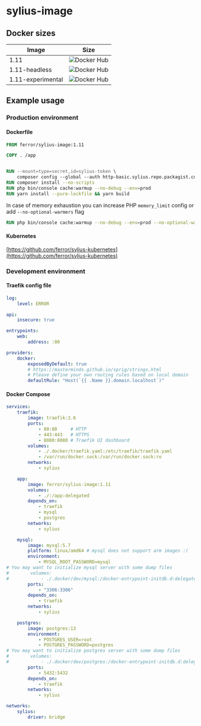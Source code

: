 # sylius-image

## Docker sizes

| Image             | Size                                                                                |
|-------------------|-------------------------------------------------------------------------------------|
| 1.11              | ![Docker Hub](https://badgen.net/docker/size/ferror/sylius-image/1.11)              |
| 1.11-headless     | ![Docker Hub](https://badgen.net/docker/size/ferror/sylius-image/1.11-headless)     |
| 1.11-experimental | ![Docker Hub](https://badgen.net/docker/size/ferror/sylius-image/1.11-experimental) |

## Example usage
### Production environment
#### Dockerfile

```dockerfile
FROM ferror/sylius-image:1.11

COPY . /app


RUN --mount=type=secret,id=sylius-token \ 
    composer config --global --auth http-basic.sylius.repo.packagist.com token $(cat /run/secrets/sylius-token)
RUN composer install --no-scripts
RUN php bin/console cache:warmup --no-debug --env=prod
RUN yarn install --pure-lockfile && yarn build
```

In case of memory exhaustion you can increase PHP `memory_limit` config or add `--no-optional-warmers` flag
```dockerfile
RUN php bin/console cache:warmup --no-debug --env=prod --no-optional-warmers
```

#### Kubernetes
[https://github.com/ferror/sylius-kubernetes](https://github.com/ferror/sylius-kubernetes)

### Development environment
#### Traefik config file

```yaml
log:
    level: ERROR

api:
    insecure: true

entrypoints:
    web:
        address: :80

providers:
    docker:
        exposedByDefault: true
        # https://masterminds.github.io/sprig/strings.html
        # Please define your own routing rules based on local domain
        defaultRule: "Host(`{{ .Name }}.domain.localhost`)"
```

#### Docker Compose
```yaml
services:
    traefik:
        image: traefik:2.6
        ports:
            - 80:80     # HTTP
            - 443:443   # HTTPS
            - 8080:8080 # Traefik UI dashboard
        volumes:
            - ./.docker/traefik.yaml:/etc/traefik/traefik.yaml
            - /var/run/docker.sock:/var/run/docker.sock:ro
        networks:
            - sylius

    app:
        image: ferror/sylius-image:1.11
        volumes:
            - ./:/app:delegated
        depends_on:
            - traefik
            - mysql
            - postgres
        networks:
            - sylius

    mysql:
        image: mysql:5.7
        platform: linux/amd64 # mysql does not support arm images :(
        environment:
            - MYSQL_ROOT_PASSWORD=mysql
# You may want to initialize mysql server with some dump files
#        volumes:
#            - ./.docker/dev/mysql:/docker-entrypoint-initdb.d:delegated
        ports:
            - "3306:3306"
        depends_on:
            - traefik
        networks:
            - sylius

    postgres:
        image: postgres:13
        environment:
            - POSTGRES_USER=root
            - POSTGRES_PASSWORD=postgres
# You may want to initialize postgres server with some dump files
#        volumes:
#            - ./.docker/dev/postgres:/docker-entrypoint-initdb.d:delegated
        ports:
            - 5432:5432
        depends_on:
            - traefik
        networks:
            - sylius

networks:
    sylius:
        driver: bridge
```
